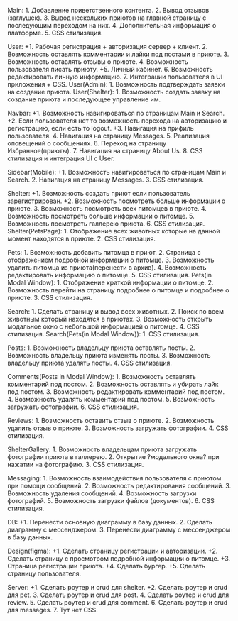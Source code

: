 Main:
    1. Добавление приветственного контента.
    2. Вывод отзывов (заглушек).
    3. Вывод нескольких приютов на главной страницу с последующим переходом на них.
    4. Дополнительная информация о платформе.
    5. CSS стилизация.

User:
    +1. Рабочая регистрация + авторизация сервер + клиент.
    2. Возможность оставлять комментарии и лайки под постами в приюте.
    3. Возможность оставлять отзывы о приюте.
    4. Возможность пользователя писать приюту.
    +5. Личный кабинет.
    6. Возможность редактировать личную информацию.
    7. Интеграции пользователя в UI приложения + CSS.
User(Admin):
    1. Возможность подтверждать заявки на создание приюта.
User(Shelter):
    1. Возможность создать заявку на создание приюта и последующее управление им.


Navbar:
    +1. Возможность навигироваться по страницам Main и Search.
    +2. Если пользователя нет то возможность перехода на авторизацию и регистрацию, если есть то logout.
    +3. Навигация на прифиль пользователя.
    4. Навигация на страницу Messages.
    5. Реализация оповещений о сообщениях.
    6. Переход на страницу Избранное(приюты).
    7. Навигация на страницу About Us.
    8. CSS стилизация и интеграция UI с User.

Sidebar(Mobile):
    +1. Возможность навигироваться по страницам Main и Search.
    2. Навигация на страницу Messages.
    3. CSS стилизация.


Shelter:
    +1. Возможность создать приют если пользователь зарегистрирован.
    +2. Возможность посмотреть больше информации о приюте.
    3. Возможность посмотреть всех питомцев в приюте.
    4. Возможность посмотреть больше информации о питомце.
    5. Возможность посмотреть галлерею приюта.
    6. CSS стилизация.
Shelter(PetsPage):
    1. Отображение всех животных которые на данной момент находятся в приюте.
    2. CSS стилизация.

Pets:
    1. Возможность добавить питомца в приют.
    2. Страница с отображением подробной информации о питомце.
    3. Возможность удалить питомца из приюта(перенести в архив).
    4. Возможность редактировать информацию о питомце.
    5. CSS стилизация.
Pets(in Modal Window):
    1. Отображение краткой информации о питомце.
    2. Возможность перейти на страницу подробнее о питомце и подробнее о приюте.
    3. CSS стилизация.

Search:
    1. Сделать страницу и вывод всех животных.
    2. Поиск по всем животным который находятся в приютах.
    3. Возможность открыть модальное окно с небольшой информацией о питомце.
    4. CSS стилизация.
Search(Pets(in Modal Window)):
    1. CSS стилизация.

Posts:
    1. Возможность владельцу приюта оставлять посты.
    2. Возможность владельцу приюта изменять посты.
    3. Возможность владельцу приюта удалять посты.
    4. CSS стилизация.

Comments(Posts in Modal Window):
    1. Возможность оставлять комментарий под постом.
    2. Возможность оставлять и убирать лайк под постом.
    3. Возможность редактировать комментарий под постом.
    4. Возможность удалять комментарий под постом.
    5. Возможность загружать фотографии.
    6. CSS стилизация.

Reviews:
    1. Возможность оставить отзыв о приюте.
    2. Возможность удалить отзыв о приюте.
    3. Возможность загружать фотографии.
    4. CSS стилизация.

ShelterGallery:
    1. Возможность владельцам приюта загружать фотографии приюта в галлерею.
    2. Открытие ?модального окна? при нажатии на фотографию.
    3. CSS стилизация.

Messaging:
    1. Возможность взаимодействия пользователя с приютом при помощи сообщений.
    2. Возможность редактирования сообщений.
    3. Возможность удаления сообщений.
    4. Возможность загрузки фотографий.
    5. Возможность загрузки файлов (документов).
    6. CSS стилизация.



DB:
    +1. Перенести основную диаграмму в базу данных.
    2. Сделать диаграмму с мессенджером.
    3. Перенести диаграмму с мессенджером в базу данных.

Design(figma):
    +1. Сделать страницу регистрации и авторизации.
    +2. Сделать страницу с просмотром подробной информации о питомце.
    +3. Страница регистрации приюта.
    +4. Сделать бургер.
    +5. Сделать страницу пользователя.

Server: 
    +1. Сделать роутер и crud для shelter.
    +2. Сделать роутер и crud для pet.
    3. Сделать роутер и crud для post.
    4. Сделать роутер и crud для review.
    5. Сделать роутер и crud для comment.
    6. Сделать роутер и crud для messages.
    7. Тут нет CSS.
